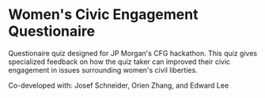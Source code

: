 # Women's Civic Engagement Questionaire

Questionaire quiz designed for JP Morgan's CFG hackathon. This quiz gives specialized feedback on how the quiz taker can improved their civic engagement in issues surrounding women's civil liberties.

Co-developed with: Josef Schneider, Orien Zhang, and Edward Lee